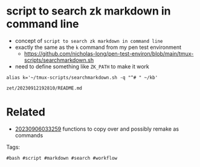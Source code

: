 # script to search zk markdown in command line

- concept of `script to search zk markdown in command line`
- exactly the same as the `k` command from my pen test environment
  - https://github.com/nicholas-long/pen-test-environ/blob/main/tmux-scripts/searchmarkdown.sh
- need to define something like `ZK_PATH` to make it work

```
alias k='~/tmux-scripts/searchmarkdown.sh -q "^# " ~/kb'

```

` zet/20230912192810/README.md `

# Related

- [20230906033259](/zet/20230906033259/README.md) functions to copy over and possibly remake as commands

Tags:

    #bash #script #markdown #search #workflow
